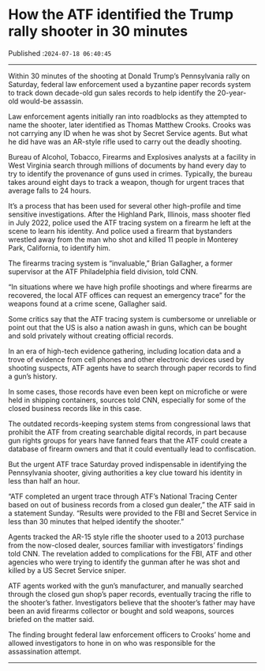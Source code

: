 # How the ATF identified the Trump rally shooter in 30 minutes

Published :`2024-07-18 06:40:45`

---

Within 30 minutes of the shooting at Donald Trump’s Pennsylvania rally on Saturday, federal law enforcement used a byzantine paper records system to track down decade-old gun sales records to help identify the 20-year-old would-be assassin.

Law enforcement agents initially ran into roadblocks as they attempted to name the shooter, later identified as Thomas Matthew Crooks. Crooks was not carrying any ID when he was shot by Secret Service agents. But what he did have was an AR-style rifle used to carry out the deadly shooting.

Bureau of Alcohol, Tobacco, Firearms and Explosives analysts at a facility in West Virginia search through millions of documents by hand every day to try to identify the provenance of guns used in crimes. Typically, the bureau takes around eight days to track a weapon, though for urgent traces that average falls to 24 hours.

It’s a process that has been used for several other high-profile and time sensitive investigations. After the Highland Park, Illinois, mass shooter fled in July 2022, police used the ATF tracing system on a firearm he left at the scene to learn his identity. And police used a firearm that bystanders wrestled away from the man who shot and killed 11 people in Monterey Park, California, to identify him.

The firearms tracing system is “invaluable,” Brian Gallagher, a former supervisor at the ATF Philadelphia field division, told CNN.

“In situations where we have high profile shootings and where firearms are recovered, the local ATF offices can request an emergency trace” for the weapons found at a crime scene, Gallagher said.

Some critics say that the ATF tracing system is cumbersome or unreliable or point out that the US is also a nation awash in guns, which can be bought and sold privately without creating official records.

In an era of high-tech evidence gathering, including location data and a trove of evidence from cell phones and other electronic devices used by shooting suspects, ATF agents have to search through paper records to find a gun’s history.

In some cases, those records have even been kept on microfiche or were held in shipping containers, sources told CNN, especially for some of the closed business records like in this case.

The outdated records-keeping system stems from congressional laws that prohibit the ATF from creating searchable digital records, in part because gun rights groups for years have fanned fears that the ATF could create a database of firearm owners and that it could eventually lead to confiscation.

But the urgent ATF trace Saturday proved indispensable in identifying the Pennsylvania shooter, giving authorities a key clue toward his identity in less than half an hour.

“ATF completed an urgent trace through ATF’s National Tracing Center based on out of business records from a closed gun dealer,” the ATF said in a statement Sunday. “Results were provided to the FBI and Secret Service in less than 30 minutes that helped identify the shooter.”

Agents tracked the AR-15 style rifle the shooter used to a 2013 purchase from the now-closed dealer, sources familiar with investigators’ findings told CNN. The revelation added to complications for the FBI, ATF and other agencies who were trying to identify the gunman after he was shot and killed by a US Secret Service sniper.

ATF agents worked with the gun’s manufacturer, and manually searched through the closed gun shop’s paper records, eventually tracing the rifle to the shooter’s father. Investigators believe that the shooter’s father may have been an avid firearms collector or bought and sold weapons, sources briefed on the matter said.

The finding brought federal law enforcement officers to Crooks’ home and allowed investigators to hone in on who was responsible for the assassination attempt.

---

